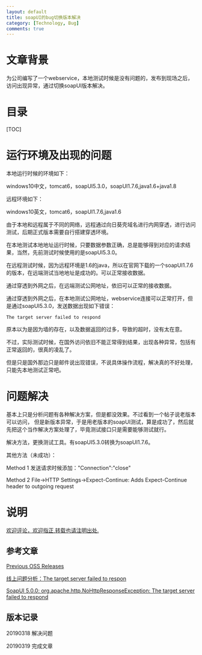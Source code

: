 ```yaml
---
layout: default
title: soapUI的bug切换版本解决
category: [Technology, Bug]
comments: true
---
```



# 文章背景
为公司编写了一个webservice，本地测试时候是没有问题的，发布到现场之后，访问出现异常，通过切换soapUI版本解决。







# 目录

[TOC]









# 运行环境及出现的问题

本地运行时候的环境如下：

windows10中文，tomcat6，soapUI5.3.0，soapUI1.7.6,java1.6+java1.8

远程环境如下：

windows10英文，tomcat6，soapUI1.7.6,java1.6

由于本地和远程属于不同的网络，远程通过向日葵壳域名进行内网穿透，进行访问测试，后期正式版本需要自行搭建穿透环境。



在本地测试本地地址运行时候，只要数据参数正确，总是能够得到对应的请求结果，当然，先前测试时候使用的是soapUI5.3.0。

在远程测试时候，因为远程环境是1.6的java，所以在官网下载的一个soapUI1.7.6的版本，在远端测试当地地址是成功的。可以正常接收数据。

通过穿透到外网之后，在远端测试公网地址，依旧可以正常的接收数据。

通过穿透到外网之后，在本地测试公网地址，webservice连接可以正常打开，但是通过soapUI5.3.0，发送数据出现如下错误：
```
The target server failed to respond
```
原本以为是因为墙的存在，以及数据返回的过多，导致的超时，没有太在意。

不过，实际测试时候，在国外访问依旧不能正常得到结果，出现各种异常，包括有正常返回的，很真的凌乱了。

但是只是国外那边只是邮件说出现错误，不说具体操作流程，解决真的不好处理，只能先本地测试正常吧。


# 问题解决
基本上只是分析问题有各种解决方案，但是都没效果。不过看到一个帖子说老版本可以访问，
但是新版本异常，于是用老版本的soapUI测试，算是成功了，然后就先把这个当作解决方案处理了，毕竟测试接口只是需要能够测试就行。

解决方法，更换测试工具。有soapUI5.3.0转换为soapUI1.7.6。

其他方法（未成功）：

Method 1  发送请求时候添加："Connection":"close"

Method 2 File→HTTP Settings→Expect-Continue: Adds Expect-Continue header to outgoing request



# 说明


[欢迎评论，欢迎指正,转载也请注明出处.](https://wangkun19930608.github.io/technology/bug/2019/03/19/java-bug/ )

## 参考文章


[Previous OSS Releases](https://www.soapui.org/downloads/soapui/soapui-os-older-versions.html)

[线上问题分析：The target server failed to respon](https://blog.csdn.net/ado1986/article/details/48268507)

[SoapUI 5.0.0: org.apache.http.NoHttpResponseException: The target server failed to respond](https://yiingw.wordpress.com/2014/07/11/soapui-5-0-0-org-apache-http-nohttpresponseexception-the-target-server-failed-to-respond/amp/)


## 版本记录

20190318 解决问题

20190319 完成文章



